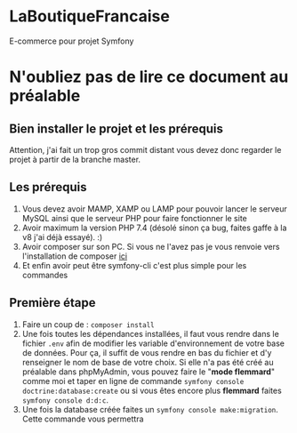 # LaBoutiqueFrancaise
E-commerce pour projet Symfony

# N'oubliez pas de lire ce document au préalable

## Bien installer le projet et les prérequis

Attention, j'ai fait un trop gros commit distant vous devez donc regarder le projet à partir de la branche master.

## Les prérequis

1. Vous devez avoir MAMP, XAMP ou LAMP pour pouvoir lancer le serveur MySQL ainsi que le serveur PHP pour faire fonctionner le site
2. Avoir maximum la version PHP 7.4 (désolé sinon ça bug, faites gaffe à la v8 j'ai déjà essayé).      :)
3. Avoir composer sur son PC. Si vous ne l'avez pas je vous renvoie vers l'installation de composer [ici](https://getcomposer.org/)
4. Et enfin avoir peut être symfony-cli c'est plus simple pour les commandes


 
## Première étape

1. Faire un coup de : `composer install`
2. Une fois toutes les dépendances installées, il faut vous rendre dans le fichier `.env` afin de modifier les variable d'environnement de votre base de données.
Pour ça, il suffit de vous rendre en bas du fichier et d'y renseigner le nom de base de votre choix.
Si elle n'a pas été créé au préalable dans phpMyAdmin, vous pouvez faire le "**mode flemmard**" comme moi et taper en ligne de commande `symfony console doctrine:database:create` ou si vous êtes encore plus **flemmard** faites `symfony console d:d:c`.
3. Une fois la database créée faites un `symfony console make:migration`. Cette commande vous permettra



